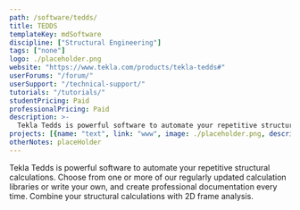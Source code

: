 ```yaml
---
path: /software/tedds/
title: TEDDS
templateKey: mdSoftware
discipline: ["Structural Engineering"]
tags: ["none"]
logo: ./placeholder.png
website: "https://www.tekla.com/products/tekla-tedds#"
userForums: "/forum/"
userSupport: "/technical-support/"
tutorials: "/tutorials/"
studentPricing: Paid
professionalPricing: Paid
description: >-
  Tekla Tedds is powerful software to automate your repetitive structural calculations. Choose from one or more of our regularly updated calculation libraries or write your own, and create professional documentation every time. Combine your structural calculations with 2D frame analysis.
projects: [{name: "text", link: "www", image: ./placeholder.png, description: "blah blah"}]
otherNotes: placeHolder
---
```


Tekla Tedds is powerful software to automate your repetitive structural calculations. Choose from one or more of our regularly updated calculation libraries or write your own, and create professional documentation every time. Combine your structural calculations with 2D frame analysis.
